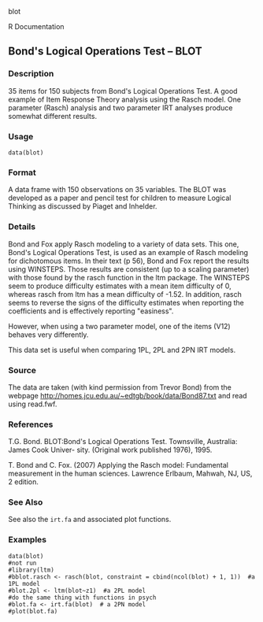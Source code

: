 blot

R Documentation

## Bond's Logical Operations Test – BLOT

### Description

35 items for 150 subjects from Bond's Logical Operations Test. A good example
of Item Response Theory analysis using the Rasch model. One parameter (Rasch)
analysis and two parameter IRT analyses produce somewhat different results.

### Usage

    data(blot)

### Format

A data frame with 150 observations on 35 variables. The BLOT was developed as
a paper and pencil test for children to measure Logical Thinking as discussed
by Piaget and Inhelder.

### Details

Bond and Fox apply Rasch modeling to a variety of data sets. This one, Bond's
Logical Operations Test, is used as an example of Rasch modeling for
dichotomous items. In their text (p 56), Bond and Fox report the results using
WINSTEPS. Those results are consistent (up to a scaling parameter) with those
found by the rasch function in the ltm package. The WINSTEPS seem to produce
difficulty estimates with a mean item difficulty of 0, whereas rasch from ltm
has a mean difficulty of -1.52. In addition, rasch seems to reverse the signs
of the difficulty estimates when reporting the coefficients and is effectively
reporting "easiness".

However, when using a two parameter model, one of the items (V12) behaves very
differently.

This data set is useful when comparing 1PL, 2PL and 2PN IRT models.

### Source

The data are taken (with kind permission from Trevor Bond) from the webpage
<http://homes.jcu.edu.au/~edtgb/book/data/Bond87.txt> and read using read.fwf.

### References

T.G. Bond. BLOT:Bond's Logical Operations Test. Townsville, Australia: James
Cook Univer- sity. (Original work published 1976), 1995.

T. Bond and C. Fox. (2007) Applying the Rasch model: Fundamental measurement
in the human sciences. Lawrence Erlbaum, Mahwah, NJ, US, 2 edition.

### See Also

See also the `irt.fa` and associated plot functions.

### Examples

    
    data(blot)
    #not run
    #library(ltm)
    #bblot.rasch <- rasch(blot, constraint = cbind(ncol(blot) + 1, 1))  #a 1PL model
    #blot.2pl <- ltm(blot~z1)  #a 2PL model
    #do the same thing with functions in psych
    #blot.fa <- irt.fa(blot)  # a 2PN model
    #plot(blot.fa)

